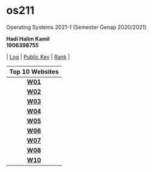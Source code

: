 # os211
Operating Systems 2021-1 (Semester Genap 2020/2021)

**Hadi Halim Kamil**  
**1906398755**

| [Log](/TXT/mylog.txt) | [Public Key](/TXT/mypubkey.txt) | [Rank](/TXT/myrank.txt) |

| Top 10 Websites |
| :-------------: |
| **[W01](https://hadihalimm.github.io/os211/W01/)** |  
| **[W02](https://hadihalimm.github.io/os211/W02/)** |  
| **[W03](https://hadihalimm.github.io/os211/W03/)** |  
| **[W04](https://hadihalimm.github.io/os211/W04/)** |  
| **[W05](https://hadihalimm.github.io/os211/W05/)** |  
| **[W06](https://hadihalimm.github.io/os211/W06/)** |  
| **[W07](https://hadihalimm.github.io/os211/W07/)** |  
| **[W08](https://hadihalimm.github.io/os211/W08/)** |   
| **[W10](https://hadihalimm.github.io/os211/W10/)** |
